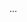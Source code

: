 <App>
    <Routes>
        <Home />
              <BeatTable />
                <DraggableRow>
                    <RowPlayHandleCell />
                    <RowDragHandleCell />
                </DraggableRow>
            </BeatTable>
        ...
    </Routes>
    <BeatJockey />
</App>
        